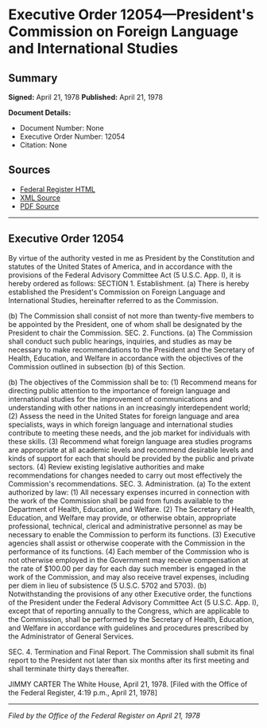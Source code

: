 # Executive Order 12054—President's Commission on Foreign Language and International Studies

## Summary

**Signed:** April 21, 1978
**Published:** April 21, 1978

**Document Details:**
- Document Number: None
- Executive Order Number: 12054
- Citation: None

## Sources
- [Federal Register HTML](https://www.presidency.ucsb.edu/documents/executive-order-12054-presidents-commission-foreign-language-and-international-studies)
- [XML Source](None)
- [PDF Source](None)

---

## Executive Order 12054

By virtue of the authority vested in me as President by the Constitution and statutes of the United States of America, and in accordance with the provisions of the Federal Advisory Committee Act (5 U.S.C. App. I), it is hereby ordered as follows:
SECTION 1. Establishment. (a) There is hereby established the President's Commission on Foreign Language and International Studies, hereinafter referred to as the Commission.

(b) The Commission shall consist of not more than twenty-five members to be appointed by the President, one of whom shall be designated by the President to chair the Commission.
SEC. 2. Functions. (a) The Commission shall conduct such public hearings, inquiries, and studies as may be necessary to make recommendations to the President and the Secretary of Health, Education, and Welfare in accordance with the objectives of the Commission outlined in subsection (b) of this Section.

(b) The objectives of the Commission shall be to:
    (1) Recommend means for directing public attention to the importance of foreign language and international studies for the improvement of communications and understanding with other nations in an increasingly interdependent world;
    (2) Assess the need in the United States for foreign language and area specialists, ways in which foreign language and international studies contribute to meeting these needs, and the job market for individuals with these skills.
    (3) Recommend what foreign language area studies programs are appropriate at all academic levels and recommend desirable levels and kinds of support for each that should be provided by the public and private sectors.
    (4) Review existing legislative authorities and make recommendations for changes needed to carry out most effectively the Commission's recommendations.
SEC. 3. Administration. (a) To the extent authorized by law:
    (1) All necessary expenses incurred in connection with the work of the Commission shall be paid from funds available to the Department of Health, Education, and Welfare.
    (2) The Secretary of Health, Education, and Welfare may provide, or otherwise obtain, appropriate professional, technical, clerical and administrative personnel as may be necessary to enable the Commission to perform its functions.
    (3) Executive agencies shall assist or otherwise cooperate with the Commission in the performance of its functions.
    (4) Each member of the Commission who is not otherwise employed in the Government may receive compensation at the rate of $100.00 per day for each day such member is engaged in the work of the Commission, and may also receive travel expenses, including per diem in lieu of subsistence (5 U.S.C. 5702 and 5703).
(b) Notwithstanding the provisions of any other Executive order, the functions of the President under the Federal Advisory Committee Act (5 U.S.C. App. I), except that of reporting annually to the Congress, which are applicable to the Commission, shall be performed by the Secretary of Health, Education, and Welfare in accordance with guidelines and procedures prescribed by the Administrator of General Services.

SEC. 4. Termination and Final Report. The Commission shall submit its final report to the President not later than six months after its first meeting and shall terminate thirty days thereafter.

JIMMY CARTER
The White House,
April 21, 1978.
[Filed with the Office of the Federal Register, 4:19 p.m., April 21, 1978]

---

*Filed by the Office of the Federal Register on April 21, 1978*
